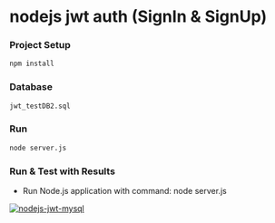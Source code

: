 # nodejs jwt auth (SignIn & SignUp)

### Project Setup

```bash 
npm install
```

### Database

```bash 
jwt_testDB2.sql
```
### Run
```bash
node server.js
```

### Run & Test with Results

- Run Node.js application with command: node server.js

[![nodejs-jwt-mysql](https://res.cloudinary.com/marcomontalbano/image/upload/v1585139681/video_to_markdown/images/youtube--I_njuNOuNEo-c05b58ac6eb4c4700831b2b3070cd403.jpg)](https://www.youtube.com/watch?v=I_njuNOuNEo&feature=youtu.be "nodejs-jwt-mysql")
